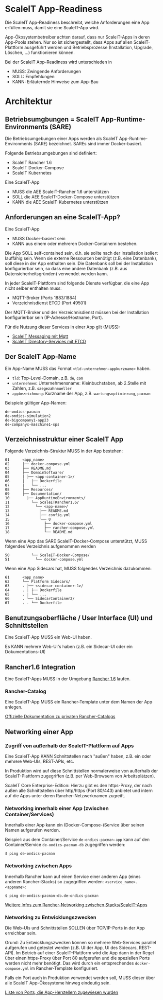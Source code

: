 # ScaleIT App-Readiness

Die ScaleIT App-Readiness beschreibt, welche Anforderungen eine App erfüllen muss, 
damit sie eine ScaleIT-App wird. 

App-Ökosystembetreiber achten darauf, dass nur ScaleIT-Apps  in deren App-Pools stehen.
Nur so ist sichergestellt, dass Apps auf allen ScaleIT-Plattform ausgeführt werden 
und Betriebsprozesse (Installation, Upgrade, Löschen, ...) funktionieren können.

Bei der ScaleIT App-Readiness wird unterschieden in 

* MUSS: Zwingende Anforderungen
* SOLL: Empfehlungen
* KANN: Erläuternde Hinweise zum App-Bau 

# Architektur

## Betriebsumgbungen = ScaleIT App-Runtime-Environments (SARE)

Die Betriebsumgebungen einer Apps werden als ScaleIT App-Runtime-Environments (SARE) bezeichnet.
SAREs sind immer Docker-basiert. 

Folgende Betriebsumgebungen sind definiert:

* ScaleIT Rancher 1.6
* ScaleIT Docker-Compose
* ScaleIT Kubernetes

Eine ScaleIT-App 

* MUSS die AEE ScaleIT-Rancher 1.6 unterstützen
* SOLL die AEE ScaleIT-Docker-Compose unterstützen
* KANN die AEE ScaleIT-Kubernetes unterstützen

## Anforderungen an eine ScaleIT-App?

Eine ScaleIT-App 

* MUSS Docker-basiert sein
* KANN aus einem oder mehreren Docker-Containern bestehen.

Die App SOLL self-contained sein, d.h. sie sollte nach der Installation
isoliert lauffähig sein. Wenn sie externe Ressourcen benötigt (z.B. eine
Datenbank), soll diese in der App enthalten sein. Die Datenbank soll
bei der Installation konfigurierbar sein, so dass eine andere Datenbank 
(z.B. aus Datensicherheitsgründen) verwendet werden kann.

In jeder ScaleIT-Plattform sind folgende Dienste verfügbar, die eine
App nicht selber enthalten muss:

* MQTT-Broker (Ports 1883/1884)
* Verzeichnisdienst ETCD (Port 49501)

Der MQTT-Broker und der Verzeichnisdienst müssen bei der Installation 
konfigurierbar sein (IP-Adresse/Hostname, Port).

Für die Nutzung dieser Services in einer App gilt (MUSS):

* [ScaleIT Messaging mit Mqtt](scaleit-messaging.md)
* [ScaleIT Directory-Services mit ETCD](scaleit-etcd.md)


## Der ScaleIT App-Name

Ein App-Name MUSS das Format ```<tld-unternehmen-appkurzname>``` haben.

* ```tld```: Top-Level-Domain, z.B. ```de```, ```com```
* ```unternehmen```: Unternehmensname: Kleinbuchstaben, ab 2.Stelle mit Zahlen, z.B. ```saegezahnmueller```
* ```appbezeichnung```: Kurzname der App, z.B. ```wartungsoptimierung```, ```pacman```

Beispiele gültiger App-Namen:

    de-ondics-pacman
    de-ondics-simulation2
    de-bigcompany1-app23
    de-companyx-maschine1-sps

## Verzeichnisstruktur einer ScaleIT App

Folgende Verzeichnis-Struktur MUSS in der App bestehen:

    01      <app_name>
    02      ├── docker-compose.yml
    03      ├── README.md
    04      ├── DomainSoftware/
    05      | ├── <app-container-1>/
    06      |   ├── Dockerfile
    07      |   └── ...
    08      ├── Resources/
    09      ├── Documentation/
    10        ├── AppRuntimeEnvironments/
    11          └── ScaleITRancher1.6/
    12            └── <app-name>/
    13              ├── README.md
    14              ├── config.yml
    15              └── 0
    16                ├── docker-compose.yml
    17                ├── rancher-compose.yml
    18                └── README.md

Wenn eine App das SARE ScaleIT-Docker-Compose unterstützt, MUSS folgendes Verzeichnis aufgenommen werden

    50          └── ScaleIT-Docker-Compose/
    51            └── docker-compose.yml


Wenn eine App Sidecars hat, MUSS folgendes Verzeichnis dazukommen:

    61      <app_name>
    62      └── Platform Sidecars/ 
    63      . ├── <sidecar-container-1>/
    64      . | ├── Dockerfile
    65      . | └── ...
    66      . └── SidecarContainer2/
    67      . . └── Dockerfile


## Benutzungsoberfläche / User Interface (UI) und Schnittstellen

Eine ScaleIT-App MUSS ein Web-UI haben. 

Es KANN mehrere Web-UI's haben (z.B. ein Sidecar-UI oder ein Dokumentations-UI)

## Rancher1.6 Integration

Eine ScaleIT-Apps MUSS in der Umgebung [Rancher 1.6](https://rancher.com/docs/rancher/v1.6/en/) laufen.

### Rancher-Catalog

Eine ScaleIT-App MUSS ein Rancher-Template unter dem Namen der App anlegen. 

[Offizielle Dokumentation zu privaten Rancher-Catalogs](https://rancher.com/docs/rancher/v1.6/en/catalog/private-catalog/)

## Networking einer App

### Zugriff von außerhalb der ScaleIT-Plattform auf Apps

Eine ScaleIT-App KANN Schnittstellen nach "außen" haben, z.B. ein oder mehrere Web-UIs, REST-APIs, etc.

In Produktion wird auf diese Schnittstellen normalerweise von außerhalb der ScaleIT-Plattform 
zugegriffen (z.B. per Web-Browsern von Arbeitsplätzen). 

ScaleIT Core Enterprise-Edition: Hierzu gibt es den https-Proxy, der nach außen alle Schnittstellen
über http/https (Port 80/443) anbietet und intern auf die Apps unter deren Rancher-Netzwerknamen zugreift.

### Networking innerhalb einer App (zwischen Container/Services)

Innerhalb einer App kann ein (Docker-Compose-)Service über seinen Namen aufgerufen werden.

Beispiel: aus dem Container/Service ```de-ondics-pacman-app``` kann auf den 
Container/Service  ```de-ondics-pacman-db``` zugegriffen werden:

    $ ping de-ondics-pacman
    
### Networking zwischen Apps

Innerhalb Rancher kann auf einen Service einer anderen App (eines anderen Rancher-Stacks) so zugegriffen werden:
```<service_name>.<appname>```:

    $ ping de-ondics-pacman-db.de-ondics-pacman

[Weitere Infos zum Rancher-Networking zwischen Stacks/ScaleIT-Apps](https://rancher.com/docs/rancher/v1.6/en/cattle/internal-dns-service/)

### Networking zu Entwicklungszwecken

Die Web-UIs und Schnittstellen SOLLEN über TCP/IP-Ports in der App erreichbar sein.

Grund: Zu Entwicklungszwecken können so mehrere Web-Services parallel aufgerufen und getestet werden
(z.B. UI der App, UI des Sidecars, REST-API). Im Betrieb auf einer ScaleIT-Plattform wird die App
dann in der Regel über einen https-Proxy über Port 80 aufgerufen und die speziellen Ports werden 
nicht mehr benötigt. Das wird durch ein entsprechendes ```docker-compose.yml``` im Rancher-Template konfiguriert.

Falls ein Port auch in Produktion verwendet werden soll, MUSS dieser über alle ScaleIT App-Ökosysteme
hinweg eindeutig sein. 

[Liste von Ports, die App-Herstellern zugewiesen wurden](scaleit-app-ports.md)



